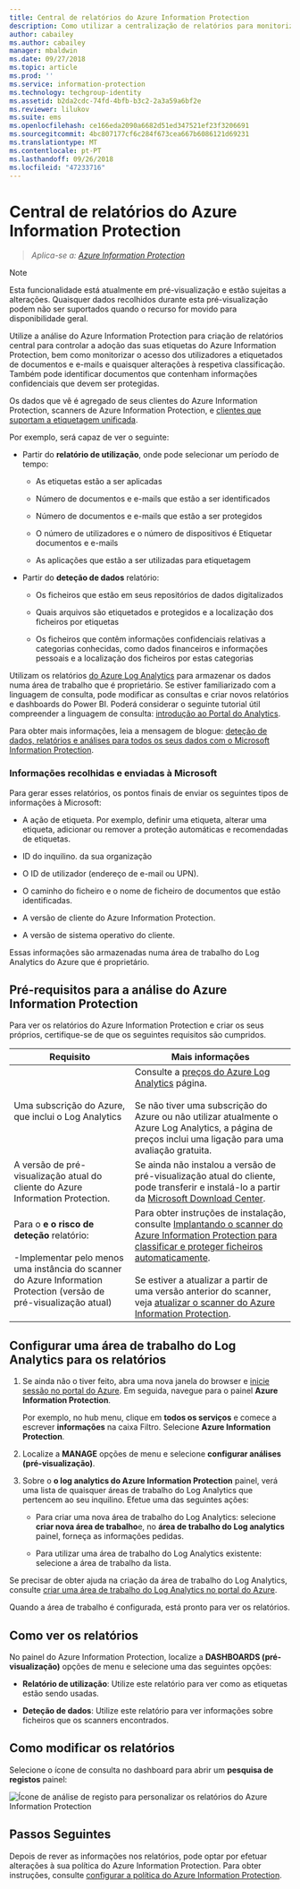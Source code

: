 ```yaml
---
title: Central de relatórios do Azure Information Protection
description: Como utilizar a centralização de relatórios para monitorizar a adoção das suas etiquetas do Azure Information Protection e identificar ficheiros que contêm informações confidenciais
author: cabailey
ms.author: cabailey
manager: mbaldwin
ms.date: 09/27/2018
ms.topic: article
ms.prod: ''
ms.service: information-protection
ms.technology: techgroup-identity
ms.assetid: b2da2cdc-74fd-4bfb-b3c2-2a3a59a6bf2e
ms.reviewer: lilukov
ms.suite: ems
ms.openlocfilehash: ce166eda2090a6682d51ed347521ef23f3206691
ms.sourcegitcommit: 4bc807177cf6c284f673cea667b6086121d69231
ms.translationtype: MT
ms.contentlocale: pt-PT
ms.lasthandoff: 09/26/2018
ms.locfileid: "47233716"
---
```

# <a name="central-reporting-for-azure-information-protection"></a>Central de relatórios do Azure Information Protection

>*Aplica-se a: [Azure Information Protection](https://azure.microsoft.com/pricing/details/information-protection)*

> [!NOTE]
> Esta funcionalidade está atualmente em pré-visualização e estão sujeitas a alterações. Quaisquer dados recolhidos durante esta pré-visualização podem não ser suportados quando o recurso for movido para disponibilidade geral.


Utilize a análise do Azure Information Protection para criação de relatórios central para controlar a adoção das suas etiquetas do Azure Information Protection, bem como monitorizar o acesso dos utilizadores a etiquetados de documentos e e-mails e quaisquer alterações à respetiva classificação. Também pode identificar documentos que contenham informações confidenciais que devem ser protegidas.

Os dados que vê é agregado de seus clientes do Azure Information Protection, scanners de Azure Information Protection, e [clientes que suportam a etiquetagem unificada](configure-policy-migrate-labels.md#clients-that-support-unified-labeling).

Por exemplo, será capaz de ver o seguinte:

- Partir do **relatório de utilização**, onde pode selecionar um período de tempo:
    
    - As etiquetas estão a ser aplicadas
    
    - Número de documentos e e-mails que estão a ser identificados
    
    - Número de documentos e e-mails que estão a ser protegidos
    
    - O número de utilizadores e o número de dispositivos é Etiquetar documentos e e-mails
    
    - As aplicações que estão a ser utilizadas para etiquetagem

- Partir do **deteção de dados** relatório:

    - Os ficheiros que estão em seus repositórios de dados digitalizados
    
    - Quais arquivos são etiquetados e protegidos e a localização dos ficheiros por etiquetas
    
    - Os ficheiros que contêm informações confidenciais relativas a categorias conhecidas, como dados financeiros e informações pessoais e a localização dos ficheiros por estas categorias
    
Utilizam os relatórios [do Azure Log Analytics](/azure/log-analytics/log-analytics-overview) para armazenar os dados numa área de trabalho que é proprietário. Se estiver familiarizado com a linguagem de consulta, pode modificar as consultas e criar novos relatórios e dashboards do Power BI. Poderá considerar o seguinte tutorial útil compreender a linguagem de consulta: [introdução ao Portal do Analytics](https://docs.loganalytics.io/docs/Learn/Getting-Started/Getting-started-with-the-Analytics-portal). 

Para obter mais informações, leia a mensagem de blogue: [deteção de dados, relatórios e análises para todos os seus dados com o Microsoft Information Protection](https://techcommunity.microsoft.com/t5/Azure-Information-Protection/Data-discovery-reporting-and-analytics-for-all-your-data-with/ba-p/253854).

### <a name="information-collected-and-sent-to-microsoft"></a>Informações recolhidas e enviadas à Microsoft

Para gerar esses relatórios, os pontos finais de enviar os seguintes tipos de informações à Microsoft:

- A ação de etiqueta. Por exemplo, definir uma etiqueta, alterar uma etiqueta, adicionar ou remover a proteção automáticas e recomendadas de etiquetas.

- ID do inquilino. da sua organização

- O ID de utilizador (endereço de e-mail ou UPN).

- O caminho do ficheiro e o nome de ficheiro de documentos que estão identificadas.

- A versão de cliente do Azure Information Protection.

- A versão de sistema operativo do cliente.

Essas informações são armazenadas numa área de trabalho do Log Analytics do Azure que é proprietário.

## <a name="prerequisites-for-azure-information-protection-analytics"></a>Pré-requisitos para a análise do Azure Information Protection
Para ver os relatórios do Azure Information Protection e criar os seus próprios, certifique-se de que os seguintes requisitos são cumpridos.

|Requisito|Mais informações|
|---------------|--------------------|
|Uma subscrição do Azure, que inclui o Log Analytics|Consulte a [preços do Azure Log Analytics](https://azure.microsoft.com/pricing/details/log-analytics) página.<br /><br />Se não tiver uma subscrição do Azure ou não utilizar atualmente o Azure Log Analytics, a página de preços inclui uma ligação para uma avaliação gratuita.|
|A versão de pré-visualização atual do cliente do Azure Information Protection.|Se ainda não instalou a versão de pré-visualização atual do cliente, pode transferir e instalá-lo a partir da [Microsoft Download Center](https://www.microsoft.com/en-us/download/details.aspx?id=53018).|
|Para o **e o risco de deteção** relatório: <br /><br />-Implementar pelo menos uma instância do scanner do Azure Information Protection (versão de pré-visualização atual)|Para obter instruções de instalação, consulte [Implantando o scanner do Azure Information Protection para classificar e proteger ficheiros automaticamente](deploy-aip-scanner.md). <br /><br />Se estiver a atualizar a partir de uma versão anterior do scanner, veja [atualizar o scanner do Azure Information Protection](./rms-client/client-admin-guide.md#upgrading-the-azure-information-protection-scanner).|


## <a name="configure-a-log-analytics-workspace-for-the-reports"></a>Configurar uma área de trabalho do Log Analytics para os relatórios

1. Se ainda não o tiver feito, abra uma nova janela do browser e [inicie sessão no portal do Azure](configure-policy.md#signing-in-to-the-azure-portal). Em seguida, navegue para o painel **Azure Information Protection**. 
    
    Por exemplo, no hub menu, clique em **todos os serviços** e comece a escrever **informações** na caixa Filtro. Selecione **Azure Information Protection**.
    
2. Localize a **MANAGE** opções de menu e selecione **configurar análises (pré-visualização)**.

3. Sobre o **o log analytics do Azure Information Protection** painel, verá uma lista de quaisquer áreas de trabalho do Log Analytics que pertencem ao seu inquilino. Efetue uma das seguintes ações:
    
    - Para criar uma nova área de trabalho do Log Analytics: selecione **criar nova área de trabalho**e, no **área de trabalho do Log analytics** painel, forneça as informações pedidas.
    
    - Para utilizar uma área de trabalho do Log Analytics existente: selecione a área de trabalho da lista.

Se precisar de obter ajuda na criação da área de trabalho do Log Analytics, consulte [criar uma área de trabalho do Log Analytics no portal do Azure](https://docs.microsoft.com/azure/log-analytics/log-analytics-quick-create-workspace).

Quando a área de trabalho é configurada, está pronto para ver os relatórios.

## <a name="how-to-view-the-reports"></a>Como ver os relatórios

No painel do Azure Information Protection, localize a **DASHBOARDS (pré-visualização)** opções de menu e selecione uma das seguintes opções:

- **Relatório de utilização**: Utilize este relatório para ver como as etiquetas estão sendo usadas. 

- **Deteção de dados**: Utilize este relatório para ver informações sobre ficheiros que os scanners encontrados.

## <a name="how-to-modify-the-reports"></a>Como modificar os relatórios

Selecione o ícone de consulta no dashboard para abrir um **pesquisa de registos** painel: 

![Ícone de análise de registo para personalizar os relatórios do Azure Information Protection](./media/log-analytics-icon.png)


## <a name="next-steps"></a>Passos Seguintes
Depois de rever as informações nos relatórios, pode optar por efetuar alterações à sua política do Azure Information Protection. Para obter instruções, consulte [configurar a política do Azure Information Protection](configure-policy.md).